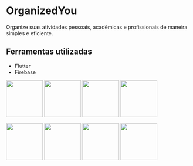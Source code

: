 # OrganizedYou

Organize suas atividades pessoais, acadêmicas e profissionais de maneira simples e eficiente.

## Ferramentas utilizadas

* Flutter
* Firebase

<p float="left">
  <img src="https://github.com/RenanFerreira0412/OrganizedYou/assets/96136397/8072865a-f10a-4544-93dd-0eea1155f875" width="100">
  <img src="https://github.com/RenanFerreira0412/OrganizedYou/assets/96136397/4b045b5f-c46c-4ea8-ac14-6477cd20ce70" width="100">
  <img src="https://github.com/RenanFerreira0412/OrganizedYou/assets/96136397/c2208575-7a18-4a80-bf69-fc8359d14dc5" width="100">
  <img src="https://github.com/RenanFerreira0412/OrganizedYou/assets/96136397/e626af8a-1613-44e3-8d98-a17dcc9a17ff" width="100">
</p>
  
<p  float="left">
  <img src="https://github.com/RenanFerreira0412/OrganizedYou/assets/96136397/75469eaa-6a8d-4237-abfd-9fb80de28799" width="100">
  <img src="https://github.com/RenanFerreira0412/OrganizedYou/assets/96136397/136e0ed2-0652-409d-81bd-9f437108319c" width="100">
  <img src="https://github.com/RenanFerreira0412/OrganizedYou/assets/96136397/e974efce-9718-4b08-953e-8247637749c6" width="100">
  <img src="https://github.com/RenanFerreira0412/OrganizedYou/assets/96136397/040be231-afce-44f7-a257-d330a2f0378b" width="100">
</p>
